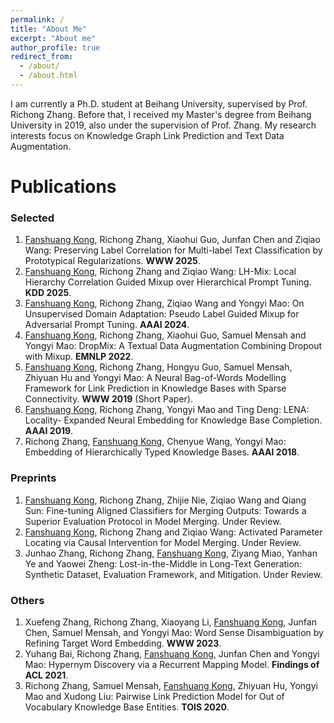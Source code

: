 ```yaml
---
permalink: /
title: "About Me"
excerpt: "About me"
author_profile: true
redirect_from: 
  - /about/
  - /about.html
---
```



I am currently a Ph.D. student at Beihang University, supervised by Prof. Richong Zhang. Before that, I received my Master's degree from Beihang University in 2019, also under the supervision of Prof. Zhang. My research interests focus on Knowledge Graph Link Prediction and Text Data Augmentation.

Publications
======
### Selected

1. <u>Fanshuang Kong</u>, Richong Zhang, Xiaohui Guo, Junfan Chen and Ziqiao Wang: Preserving Label Correlation for Multi-label Text Classification by Prototypical Regularizations. **WWW 2025**.
2. <u>Fanshuang Kong</u>, Richong Zhang and Ziqiao Wang: LH-Mix: Local Hierarchy Correlation Guided Mixup over Hierarchical Prompt Tuning. **KDD 2025**.
3. <u>Fanshuang Kong</u>, Richong Zhang, Ziqiao Wang and Yongyi Mao: On Unsupervised Domain Adaptation: Pseudo Label Guided Mixup for Adversarial Prompt Tuning. **AAAI 2024**.
4. <u>Fanshuang Kong</u>, Richong Zhang, Xiaohui Guo, Samuel Mensah and Yongyi Mao: DropMix: A Textual Data Augmentation Combining Dropout with Mixup. **EMNLP 2022**.
5. <u>Fanshuang Kong</u>, Richong Zhang, Hongyu Guo, Samuel Mensah, Zhiyuan Hu and Yongyi Mao: A Neural Bag-of-Words Modelling Framework for Link Prediction in Knowledge Bases with Sparse Connectivity. **WWW 2019** (Short Paper).
6. <u>Fanshuang Kong</u>, Richong Zhang, Yongyi Mao and Ting Deng: LENA: Locality- Expanded Neural Embedding for Knowledge Base Completion. **AAAI 2019**.
7. Richong Zhang, <u>Fanshuang Kong</u>, Chenyue Wang, Yongyi Mao: Embedding of Hierarchically Typed Knowledge Bases. **AAAI 2018**.

### Preprints

1. <u>Fanshuang Kong</u>, Richong Zhang, Zhijie Nie, Ziqiao Wang and Qiang Sun: Fine-tuning Aligned Classifiers for Merging Outputs: Towards a Superior Evaluation Protocol in Model Merging. Under Review.
2. <u>Fanshuang Kong</u>, Richong Zhang and Ziqiao Wang: Activated Parameter Locating via Causal Intervention for Model Merging. Under Review.
3. Junhao Zhang, Richong Zhang, <u>Fanshuang Kong</u>, Ziyang Miao, Yanhan Ye and Yaowei Zheng: Lost-in-the-Middle in Long-Text Generation: Synthetic Dataset, Evaluation Framework, and Mitigation. Under Review.

### Others

1. Xuefeng Zhang, Richong Zhang, Xiaoyang Li, <u>Fanshuang Kong</u>, Junfan Chen, Samuel Mensah, and Yongyi Mao: Word Sense Disambiguation by Refining Target Word Embedding. **WWW 2023**.
2. Yuhang Bai, Richong Zhang, <u>Fanshuang Kong</u>, Junfan Chen and Yongyi Mao: Hypernym Discovery via a Recurrent Mapping Model. **Findings of ACL 2021**.
3. Richong Zhang, Samuel Mensah, <u>Fanshuang Kong</u>, Zhiyuan Hu, Yongyi Mao and Xudong Liu: Pairwise Link Prediction Model for Out of Vocabulary Knowledge Base Entities. **TOIS 2020**.


<!--
Honors
======
- 2024, National Scholarship
- 2021, Outstanding Freshman Scholarship of Beihang University
- 2019, Outstanding Graduates of Beijing
- 2019, Excellent Master Thesis of Beihang University
- 2018, National Scholarship
- 2013, National Scholarship
-->


